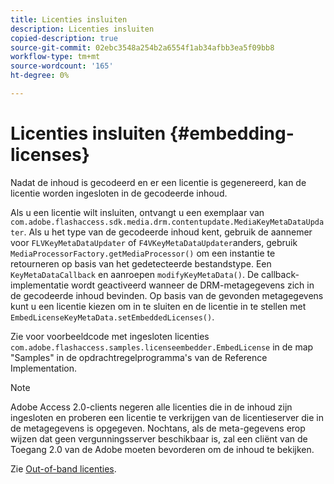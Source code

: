 ```yaml
---
title: Licenties insluiten
description: Licenties insluiten
copied-description: true
source-git-commit: 02ebc3548a254b2a6554f1ab34afbb3ea5f09bb8
workflow-type: tm+mt
source-wordcount: '165'
ht-degree: 0%

---
```


# Licenties insluiten {#embedding-licenses}

Nadat de inhoud is gecodeerd en er een licentie is gegenereerd, kan de licentie worden ingesloten in de gecodeerde inhoud.

Als u een licentie wilt insluiten, ontvangt u een exemplaar van `com.adobe.flashaccess.sdk.media.drm.contentupdate.MediaKeyMetaDataUpdater`. Als u het type van de gecodeerde inhoud kent, gebruik de aannemer voor `FLVKeyMetaDataUpdater` of `F4VKeyMetaDataUpdater`anders, gebruik `MediaProcessorFactory.getMediaProcessor()` om een instantie te retourneren op basis van het gedetecteerde bestandstype. Een `KeyMetaDataCallback` en aanroepen `modifyKeyMetaData()`. De callback-implementatie wordt geactiveerd wanneer de DRM-metagegevens zich in de gecodeerde inhoud bevinden. Op basis van de gevonden metagegevens kunt u een licentie kiezen om in te sluiten en de licentie in te stellen met `EmbedLicenseKeyMetaData.setEmbeddedLicenses()`.

Zie voor voorbeeldcode met ingesloten licenties `com.adobe.flashaccess.samples.licenseembedder.EmbedLicense` in de map &quot;Samples&quot; in de opdrachtregelprogramma&#39;s van de Reference Implementation.

>[!NOTE]
>
>Adobe Access 2.0-clients negeren alle licenties die in de inhoud zijn ingesloten en proberen een licentie te verkrijgen van de licentieserver die in de metagegevens is opgegeven. Nochtans, als de meta-gegevens erop wijzen dat geen vergunningsserver beschikbaar is, zal een cliënt van de Toegang 2.0 van de Adobe moeten bevorderen om de inhoud te bekijken.

Zie [Out-of-band licenties](../../aaxs-protecting-content/content-introduction/packaging-options/content-out-of-band-licenses.md).
